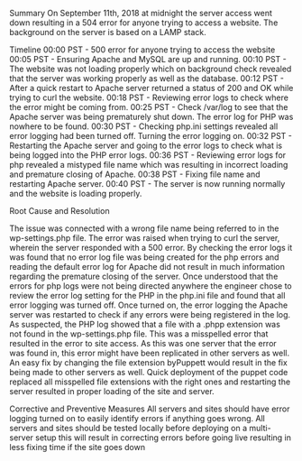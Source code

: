 Summary
On September 11th, 2018 at midnight the server access went down resulting in a 504 error for anyone trying to access a website. The background on the server is based on a LAMP stack.

Timeline
00:00 PST - 500 error for anyone trying to access the website
00:05 PST - Ensuring Apache and MySQL are up and running.
00:10 PST - The website was not loading properly which on background check revealed that the server was working properly as well as the database.
00:12 PST - After a quick restart to Apache server returned a status of 200 and OK while trying to curl the website.
00:18 PST - Reviewing error logs to check where the error might be coming from.
00:25 PST - Check /var/log to see that the Apache server was being prematurely shut down. The error log for PHP was nowhere to be found.
00:30 PST - Checking php.ini settings revealed all error logging had been turned off. Turning the error logging on.
00:32 PST - Restarting the Apache server and going to the error logs to check what is being logged into the PHP error logs.
00:36 PST - Reviewing error logs for php revealed a mistyped file name which was resulting in incorrect loading and premature closing of Apache.
00:38 PST - Fixing file name and restarting Apache server.
00:40 PST - The server is now running normally and the website is loading properly.


Root Cause and Resolution

The issue was connected with a wrong file name being referred to in the wp-settings.php file. The error was raised when trying to curl the server, wherein the server responded with a 500 error. By checking the error logs it was found that no error log file was being created for the php errors and reading the default error log for Apache did not result in much information regarding the premature closing of the server. Once understood that the errors for php logs were not being directed anywhere the engineer chose to review the error log setting for the PHP in the php.ini file and found that all error logging was turned off. Once turned on, the error logging the Apache server was restarted to check if any errors were being registered in the log. As suspected, the PHP log showed that a file with a .phpp extension was not found in the wp-settings.php file. This was a misspelled error that resulted in the error to site access. As this was one server that the error was found in, this error might have been replicated in other servers as well. An easy fix by changing the file extension byPuppett would result in the fix being made to other servers as well. Quick deployment of the puppet code replaced all misspelled file extensions with the right ones and restarting the server resulted in proper loading of the site and server.

Corrective and Preventive Measures
All servers and sites should have error logging turned on to easily identify errors if anything goes wrong.
All servers and sites should be tested locally before deploying on a multi-server setup this will result in correcting errors before going live resulting in less fixing time if the site goes down
